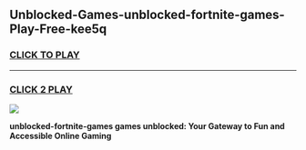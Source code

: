 
## Unblocked-Games-unblocked-fortnite-games-Play-Free-kee5q
<h3>
<a href="https://premium76.site?title=unblocked-fortnite-games&ref=10A">CLICK TO PLAY</a></h3>
<hr>

<h3>
<a href="https://premium76.site?title=unblocked-fortnite-games&ref=10A">CLICK 2 PLAY</a>
  
</h3>

<a href="https://premium76.site?title=unblocked-fortnite-games&ref=10A"><img src="https://clearcache.store/games.png"></a>


**unblocked-fortnite-games games unblocked: Your Gateway to Fun and Accessible Online Gaming**
